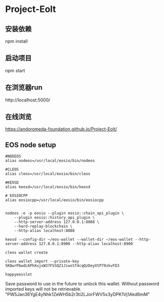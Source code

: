 # Project-Eolt

## 安装依赖
npm install

## 启动项目
npm start

## 在浏览器run
http://localhost:5000/

## 在线浏览
https://andoromeda-foundation.github.io/Project-Eolt/


## EOS node setup

    #NODEOS
    alias nodeos=/usr/local/eosio/bin/nodeos

    #CLEOS
    alias cleos=/usr/local/eosio/bin/cleos

    #KEOSD
    alias keosd=/usr/local/eosio/bin/keosd

    # EOSIOCPP
    alias eosiocpp=/usr/local/eosio/bin/eosiocpp


    nodeos -e -p eosio --plugin eosio::chain_api_plugin \
        --plugin eosio::history_api_plugin \
        --http-server-address 127.0.0.1:8888 \
        --hard-replay-blockchain \
        --http-alias localhost:8888

    keosd --config-dir ~/eos-wallet --wallet-dir ~/eos-wallet --http-server-address 127.0.0.1:8900 --http-alias localhost:8900

    cleos wallet create
    
    cleos wallet import --private-key 5KQwrPbwdL6PhXujxW37FSSQZ1JiwsST4cqQzDeyXtP79zkvFD3

    happyeosslot

Save password to use in the future to unlock this wallet.
Without password imported keys will not be retrievable.
 "PW5Jan36YgE4yNhk1ZeWH5b2r3ti2LJorFWV5x3yDPK1Vj1Akd6mM"
